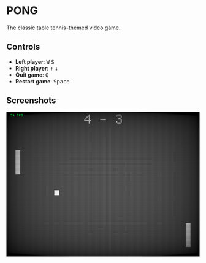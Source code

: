 # PONG

The classic table tennis–themed video game.

## Controls

- **Left player**: <kbd>W</kbd> <kbd>S</kbd>
- **Right player**: <kbd>↑</kbd> <kbd>↓</kbd>
- **Quit game**: <kbd>Q</kbd>
- **Restart game**: <kbd>Space</kbd>

## Screenshots

<p align="center"><img alt="screenshot" src="/images/screenshot.png"></p>
